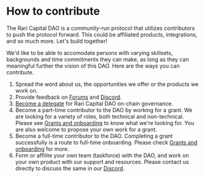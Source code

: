 # How to contribute

The Rari Capital DAO is a community-run protocol that utilizes contributors to push the protocol forward. This could be affiliated products, integrations, and so much more. Let's build together!

We'd like to be able to accomodate persons with varying skillsets, backgrounds and time commitments they can make, as long as they can meaningful further the vision of this DAO. Here are the ways you can contribute.

1. Spread the word about us, the opportunities we offer or the products we work on.
2. Provide feedback on [Forums](https://forums.rari.capital/) and [Discord]([http://discord.gg/HzUMPuT](https://t.co/qzB4DRMUcM?amp=1)).
3. [Become a delegate](https://medium.com/tally-blog/rari-capital-is-live-on-tally-c6f22d2c92c) for Rari Capital DAO on-chain governance.
4. Become a part-time contributor to the DAO by working for a grant. We are looking for a variety of roles, both technical and non-technical. Please see [Grants and onboarding](https://info.rari.capital/grants/) to know what we're looking for. You are also welcome to propose your own work for a grant.
5. Become a full-time contributor to the DAO. Completing a grant successfully is a route to full-time onboarding. Please check [Grants and onboarding](https://info.rari.capital/grants/) for more.
6. Form or affilite your own team (taskforce) with the DAO, and work on your own product with our support and resources. Please contact us directly to discuss the same in our [Discord](http://discord.gg/HzUMPuT]https://t.co/qzB4DRMUcM?amp=1).

